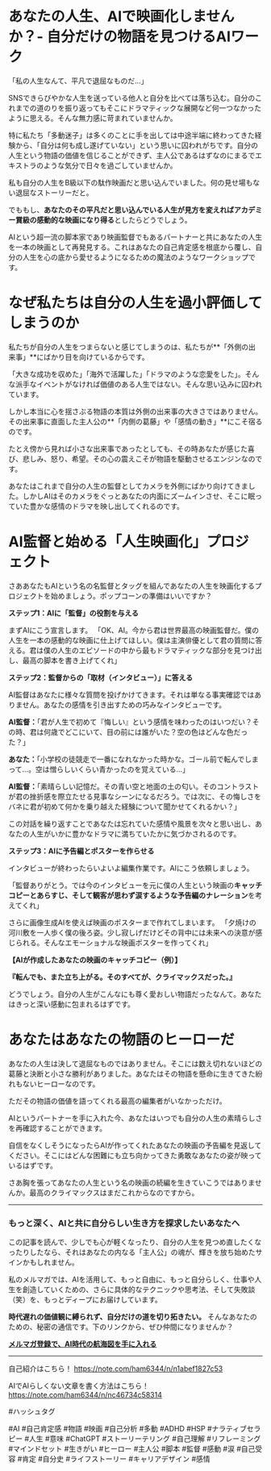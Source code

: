 
# あなたの人生、AIで映画化しませんか？- 自分だけの物語を見つけるAIワーク

「私の人生なんて、平凡で退屈なものだ…」

SNSできらびやかな人生を送っている他人と自分を比べては落ち込む。自分のこれまでの道のりを振り返ってもそこにドラマティックな展開など何一つなかったように思える。そんな無力感に苛まれていませんか。

特に私たち「多動迷子」は多くのことに手を出しては中途半端に終わってきた経験から、「自分は何も成し遂げていない」という思いに囚われがちです。自分の人生という物語の価値を信じることができず、主人公であるはずなのにまるでエキストラのような気分で日々を過ごしていませんか。

私も自分の人生をB級以下の駄作映画だと思い込んでいました。何の見せ場もない退屈なストーリーだと。

でももし、**あなたのその平凡だと思い込んでいる人生が見方を変えればアカデミー賞級の感動的な映画になり得る**としたらどうでしょう。

AIという超一流の脚本家であり映画監督でもあるパートナーと共にあなたの人生を一本の映画として再発見する。これはあなたの自己肯定感を根底から覆し、自分の人生を心の底から愛せるようになるための魔法のようなワークショップです。

# なぜ私たちは自分の人生を過小評価してしまうのか

私たちが自分の人生をつまらないと感じてしまうのは、私たちが**「外側の出来事」**にばかり目を向けているからです。

「大きな成功を収めた」「海外で活躍した」「ドラマのような恋愛をした」。そんな派手なイベントがなければ価値のある人生ではない。そんな思い込みに囚われています。

しかし本当に心を揺さぶる物語の本質は外側の出来事の大きさではありません。その出来事に直面した主人公の**「内側の葛藤」や「感情の動き」**にこそ宿るのです。

たとえ傍から見れば小さな出来事であったとしても、その時あなたが感じた喜び、悲しみ、怒り、希望。その心の震えこそが物語を駆動させるエンジンなのです。

あなたはこれまで自分の人生の監督としてカメラを外側にばかり向けてきました。しかしAIはそのカメラをぐっとあなたの内面にズームインさせ、そこに眠っていた豊かな感情のドラマを映し出してくれるのです。

# AI監督と始める「人生映画化」プロジェクト

さああなたもAIという名の名監督とタッグを組んであなたの人生を映画化するプロジェクトを始めましょう。ポップコーンの準備はいいですか？

**ステップ1：AIに「監督」の役割を与える**

まずAIにこう宣言します。
「OK、AI。今から君は世界最高の映画監督だ。僕の人生を一本の感動的な映画に仕上げてほしい。僕は主演俳優として君の質問に答える。君は僕の人生のエピソードの中から最もドラマティックな部分を見つけ出し、最高の脚本を書き上げてくれ」

**ステップ2：監督からの「取材（インタビュー）」に答える**

AI監督はあなたに様々な質問を投げかけてきます。それは単なる事実確認ではありません。あなたの感情を引き出すための巧みなインタビューです。

**AI監督：**「君が人生で初めて『悔しい』という感情を味わったのはいつだい？その時、君は何歳でどこにいて、目の前には誰がいた？空の色はどんな色だった？」

**あなた：**「小学校の徒競走で一番になれなかった時かな。ゴール前で転んでしまって…。空は憎らしいくらい青かったのを覚えている…」

**AI監督：**「素晴らしい記憶だ。その青い空と地面の土の匂い。そのコントラストが君の挫折感を際立たせる見事なシーンになるだろう。では次に、その悔しさをバネに君が初めて何かを乗り越えた経験について聞かせてくれるかい？」

この対話を繰り返すことであなたは忘れていた感情や風景を次々と思い出し、あなたの人生がいかに豊かなドラマに満ちていたかに気づかされるのです。

**ステップ3：AIに予告編とポスターを作らせる**

インタビューが終わったらいよいよ編集作業です。AIにこう依頼しましょう。

「監督ありがとう。では今のインタビューを元に僕の人生という映画の**キャッチコピーとあらすじ、そして観客が思わず涙するような予告編のナレーション**を考えてくれ」

さらに画像生成AIを使えば映画のポスターまで作れてしまいます。
「夕焼けの河川敷を一人歩く僕の後ろ姿。少し寂しげだけどその背中には未来への決意が感じられる。そんなエモーショナルな映画ポスターを作ってくれ」

**【AIが作成したあなたの映画のキャッチコピー（例）】**

**『転んでも、また立ち上がる。そのすべてが、クライマックスだった。』**

どうでしょう。自分の人生がこんなにも尊く愛おしい物語だったなんて。あなたはきっと深い感動に包まれるはずです。

# あなたはあなたの物語のヒーローだ

あなたの人生は決して退屈なものではありません。そこには数え切れないほどの葛藤と決断と小さな勝利がありました。あなたはその物語を懸命に生きてきた紛れもないヒーローなのです。

ただその物語の価値を語ってくれる最高の編集者がいなかっただけ。

AIというパートナーを手に入れた今、あなたはいつでも自分の人生の素晴らしさを再確認することができます。

自信をなくしそうになったらAIが作ってくれたあなたの映画の予告編を見返してください。そこにはどんな困難にも立ち向かってきた勇敢なあなたの姿が映っているはずです。

さあ胸を張ってあなたの人生という名の映画の続編を生きていこうではありませんか。最高のクライマックスはまだこれからなのですから。

---

### もっと深く、AIと共に自分らしい生き方を探求したいあなたへ

この記事を読んで、少しでも心が軽くなったり、自分の人生を見つめ直したくなったりしたなら、それはあなたの内なる「主人公」の魂が、輝きを放ち始めたサインかもしれません。

私のメルマガでは、AIを活用して、もっと自由に、もっと自分らしく、仕事や人生を創造していくための、さらに具体的なテクニックや思考法、そして失敗談（笑）を、もっとディープにお届けしています。

**時代遅れの価値観に縛られず、自分だけの道を切り拓きたい。** そんなあなたのための、秘密の通信です。下のリンクから、ぜひ仲間になりませんか？

**[メルマガ登録で、AI時代の航海図を手に入れる](https://pessham.com/)**

---

自己紹介はこちら！
https://note.com/ham6344/n/n1abef1827c53

AIでAIらしくない文章を書く方法はこちら！
https://note.com/ham6344/n/nc46734c58314

#ハッシュタグ

#AI #自己肯定感 #物語 #映画 #自己分析 #多動 #ADHD #HSP #ナラティブセラピー #人生 #意味 #ChatGPT #ストーリーテリング #自己理解 #リフレーミング #マインドセット #生きがい #ヒーロー #主人公 #脚本 #監督 #感動 #涙 #自己受容 #肯定 #自分史 #ライフストーリー #キャリアデザイン #感情
